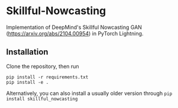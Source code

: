 # Skillful-Nowcasting
Implementation of DeepMind's Skillful Nowcasting GAN (https://arxiv.org/abs/2104.00954) in PyTorch Lightning.

## Installation

Clone the repository, then run
```shell
pip install -r requirements.txt
pip install -e .
````

Alternatively, you can also install a usually older version through ```pip install skillful_nowcasting```

